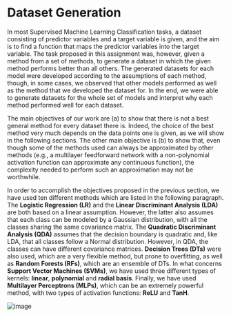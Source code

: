# Dataset Generation

In most Supervised Machine Learning Classification tasks, a dataset consisting of predictor variables and a target variable is given, and the aim is to find a function that maps the predictor variables into the target variable. The task proposed in this assignment was, however, given a method from a set of methods, to generate a dataset in which the given method performs better than all others.
The generated datasets for each model were developed according to the assumptions of each method, though, in some cases, we observed that other models performed as well as the method that we developed the dataset for. In the end, we were able to generate datasets for the whole set of models and interpret why each method performed well for each dataset.

The main objectives of our work are (a) to show that there is not a best general method for every dataset there is. Indeed, the choice of the best method very much depends on the data points one is given, as we will show in the following sections. The other main objective is (b) to show that, even though some of the methods used can always be approximated by other methods (e.g., a multilayer feedforward network with a non-polynomial activation function can approximate any continuous function), the complexity needed to perform such an approximation may not be worthwhile.

In order to accomplish the objectives proposed in the previous section, we have used ten different methods which are listed in the following paragraph. The **Logistic Regression (LR)** and the **Linear Discriminant Analysis (LDA)** are both based on a linear assumption. However, the latter also assumes that each class can be modeled by a Gaussian distribution, with all the classes sharing the same covariance matrix. The **Quadratic Discriminant Analysis (QDA)** assumes that the decision boundary is quadratic and, like LDA, that all classes follow a Normal distribution. However, in QDA, the classes can have different covariance matrices. **Decision Trees (DTs)** were also used, which are a very flexible method, but prone to overfitting, as well as **Random Forests (RFs)**, which are an ensemble of DTs. In what concerns **Support Vector Machines (SVMs)**, we have used three different types of kernels: **linear**, **polynomial** and **radial basis**. Finally, we have used **Multilayer Perceptrons (MLPs)**, which can be an extremely powerful method, with two types of activation functions: **ReLU** and **TanH**.

![image](https://user-images.githubusercontent.com/13381706/163273537-4a7dbd93-476d-4514-9803-90139a2e6c48.png)



